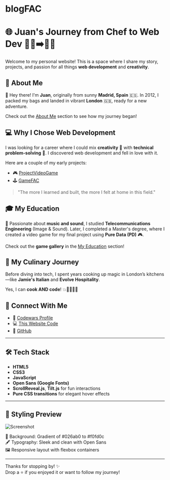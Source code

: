 # blogFAC
# 🌐 Juan's Journey from Chef to Web Dev 👨‍🍳➡️👨‍💻

Welcome to my personal website! This is a space where I share my story, projects, and passion for all things **web development** and **creativity**.

## 📄 About Me
👋 Hey there! I'm **Juan**, originally from sunny **Madrid, Spain** 🇪🇸. In 2012, I packed my bags and landed in vibrant **London** 🇬🇧, ready for a new adventure.

Check out the [About Me](#about) section to see how my journey began!

## 💻 Why I Chose Web Development

I was looking for a career where I could mix **creativity** 🎨 with **technical problem-solving** 🔧. I discovered web development and fell in love with it.

Here are a couple of my early projects:
- 🎮 [ProjectVideoGame](https://juangalbea.github.io/ProjectVideoGame/)
- 🕹️ [GameFAC](https://juangalbea.github.io/GameFAC/)

> "The more I learned and built, the more I felt at home in this field."

## 🎓 My Education

🎵 Passionate about **music and sound**, I studied **Telecommunications Engineering** (Image & Sound). Later, I completed a Master's degree, where I created a video game for my final project using **Pure Data (PD)** 🎮.

Check out the **game gallery** in the [My Education](#engineer) section!

## 🍳 My Culinary Journey

Before diving into tech, I spent years cooking up magic in London’s kitchens—like **Jamie's Italian** and **Evolve Hospitality**.

Yes, I can **cook AND code**! 💥👨‍🍳👨‍💻

## 🔗 Connect With Me

- 🧠 [Codewars Profile](https://www.codewars.com/users/JuanAlbea)
- 💻 [This Website Code](https://github.com/juangalbea/blogFAC)
- 🐙 [GitHub](https://github.com/juangalbea)

---

## 🛠️ Tech Stack

- **HTML5**
- **CSS3**
- **JavaScript**
- **Open Sans (Google Fonts)**
- **ScrollReveal.js**, **Tilt.js** for fun interactions
- **Pure CSS transitions** for elegant hover effects

---

## 🌈 Styling Preview

![Screenshot](./images/Screenshot%202025-01-06%20at%2003.17.23.png)

🎨 Background: Gradient of #026ab0 to #f0fd0c  
🖋️ Typography: Sleek and clean with Open Sans  
🖼️ Responsive layout with flexbox containers  

---

Thanks for stopping by! ✨  
Drop a ⭐ if you enjoyed it or want to follow my journey!

